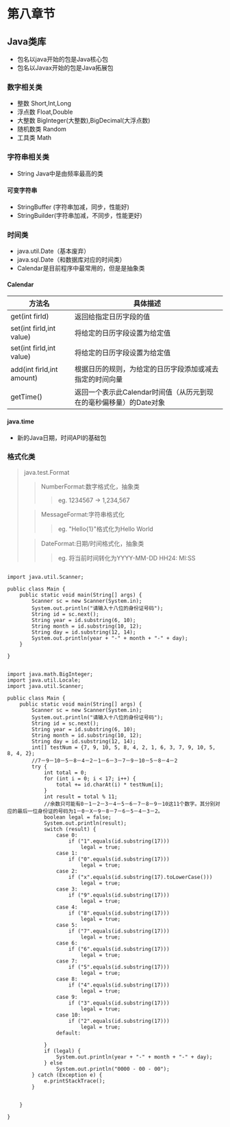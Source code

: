 # 第八章节

## Java类库
- 包名以java开始的包是Java核心包
- 包名以Javax开始的包是Java拓展包

### 数字相关类
- 整数 Short,Int,Long
- 浮点数 Float,Double
- 大整数 BigInteger(大整数),BigDecimal(大浮点数)
- 随机数类 Random
- 工具类 Math

### 字符串相关类
- String Java中是由频率最高的类

#### 可变字符串
- StringBuffer (字符串加减，同步，性能好)
- StringBuilder(字符串加减，不同步，性能更好)

### 时间类
- java.util.Date（基本废弃）
- java.sql.Date（和数据库对应的时间类）
- Calendar是目前程序中最常用的，但是是抽象类

#### Calendar
 方法名|具体描述
 ----|----
get(int firld)|返回给指定日历字段的值
set(int firld,int value)|将给定的日历字段设置为给定值
set(int firld,int value)|将给定的日历字段设置为给定值
add(int firld,int amount)|根据日历的规则，为给定的日历字段添加或减去指定的时间向量
getTime()|返回一个表示此Calendar时间值（从历元到现在的毫秒偏移量）的Date对象

#### java.time
- 新的Java日期，时间API的基础包

### 格式化类
>java.test.Format
>>NumberFormat:数字格式化，抽象类
>>>eg. 1234567 -> 1,234,567
>
>>MessageFormat:字符串格式化
>>>eg. "Hello{1}"格式化为Hello World
>
>>DateFormat:日期/时间格式化，抽象类
>>>eg. 将当前时间转化为YYYY-MM-DD HH24: MI:SS

```

import java.util.Scanner;

public class Main {
    public static void main(String[] args) {
        Scanner sc = new Scanner(System.in);
        System.out.println("请输入十八位的身份证号码");
        String id = sc.next();
        String year = id.substring(6, 10);
        String month = id.substring(10, 12);
        String day = id.substring(12, 14);
        System.out.println(year + "-" + month + "-" + day);
    }

}
```

```

import java.math.BigInteger;
import java.util.Locale;
import java.util.Scanner;

public class Main {
    public static void main(String[] args) {
        Scanner sc = new Scanner(System.in);
        System.out.println("请输入十八位的身份证号码");
        String id = sc.next();
        String year = id.substring(6, 10);
        String month = id.substring(10, 12);
        String day = id.substring(12, 14);
        int[] testNum = {7, 9, 10, 5, 8, 4, 2, 1, 6, 3, 7, 9, 10, 5, 8, 4, 2};
        //7－9－10－5－8－4－2－1－6－3－7－9－10－5－8－4－2
        try {
            int total = 0;
            for (int i = 0; i < 17; i++) {
                total += id.charAt(i) * testNum[i];
            }
            int result = total % 11;
            //余数只可能有0－1－2－3－4－5－6－7－8－9－10这11个数字。其分别对应的最后一位身份证的号码为1－0－X－9－8－7－6－5－4－3－2。
            boolean legal = false;
            System.out.println(result);
            switch (result) {
                case 0:
                    if ("1".equals(id.substring(17)))
                        legal = true;
                case 1:
                    if ("0".equals(id.substring(17)))
                        legal = true;
                case 2:
                    if ("x".equals(id.substring(17).toLowerCase()))
                        legal = true;
                case 3:
                    if ("9".equals(id.substring(17)))
                        legal = true;
                case 4:
                    if ("8".equals(id.substring(17)))
                        legal = true;
                case 5:
                    if ("7".equals(id.substring(17)))
                        legal = true;
                case 6:
                    if ("6".equals(id.substring(17)))
                        legal = true;
                case 7:
                    if ("5".equals(id.substring(17)))
                        legal = true;
                case 8:
                    if ("4".equals(id.substring(17)))
                        legal = true;
                case 9:
                    if ("3".equals(id.substring(17)))
                        legal = true;
                case 10:
                    if ("2".equals(id.substring(17)))
                        legal = true;
                default:

            }
            if (legal) {
                System.out.println(year + "-" + month + "-" + day);
            } else
                System.out.println("0000 - 00 - 00");
        } catch (Exception e) {
            e.printStackTrace();
        }


    }

}
```